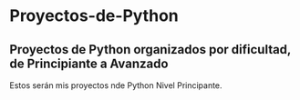# Proyectos-de-Python
Proyectos de Python organizados por dificultad, de Principiante a Avanzado
--------------------------------------------------------------------------
Estos serán mis proyectos nde Python Nivel Principante.
